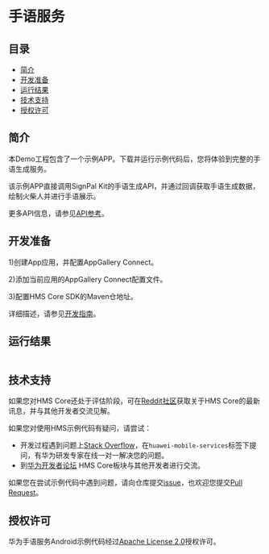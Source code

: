 # 手语服务

## 目录

* [简介](#简介)
* [开发准备](#开发准备)
* [运行结果](#运行结果)
* [技术支持](#技术支持)
* [授权许可](#技术支持)

## 简介

本Demo工程包含了一个示例APP。下载并运行示例代码后，您将体验到完整的手语生成服务。

该示例APP直接调用SignPal Kit的手语生成API，并通过回调获取手语生成数据，绘制火柴人并进行手语展示。

更多API信息，请参见[API参考](https://developer.huawei.com/consumer/cn/doc/api-description-0000001172995015)。

## 开发准备

1)创建App应用，并配置AppGallery Connect。

2)添加当前应用的AppGallery Connect配置文件。

3)配置HMS Core SDK的Maven仓地址。

详细描述，请参见[开发指南](https://developer.huawei.com/consumer/cn/doc/development-process-0000001128001438)。

## 运行结果

<image>

## 技术支持

如果您对HMS Core还处于评估阶段，可在[Reddit社区](https://www.reddit.com/r/HuaweiDevelopers/)获取关于HMS Core的最新讯息，并与其他开发者交流见解。

如果您对使用HMS示例代码有疑问，请尝试：

- 开发过程遇到问题上[Stack Overflow](https://stackoverflow.com/questions/tagged/huawei-mobile-services)，在`huawei-mobile-services`标签下提问，有华为研发专家在线一对一解决您的问题。
- 到[华为开发者论坛](https://developer.huawei.com/consumer/cn/forum/blockdisplay?fid=18) HMS Core板块与其他开发者进行交流。

如果您在尝试示例代码中遇到问题，请向仓库提交[issue](https://github.com/HMS-Core/hms-signpal-demo/issues)，也欢迎您提交[Pull Request](https://github.com/HMS-Core/hms-signpal-demo/pulls)。

## 授权许可

华为手语服务Android示例代码经过[Apache License 2.0](http://www.apache.org/licenses/LICENSE-2.0)授权许可。
